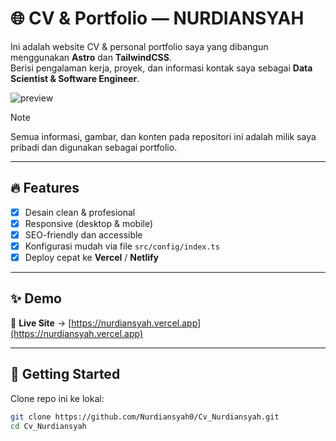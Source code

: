 # 🌐 CV & Portfolio — NURDIANSYAH

Ini adalah website CV & personal portfolio saya yang dibangun menggunakan **Astro** dan **TailwindCSS**.  
Berisi pengalaman kerja, proyek, dan informasi kontak saya sebagai **Data Scientist & Software Engineer**.

![preview](public/zen-og.png)

> [!NOTE]  
> Semua informasi, gambar, dan konten pada repositori ini adalah milik saya pribadi dan digunakan sebagai portfolio.  

---

## 🔥 Features

- [x] Desain clean & profesional  
- [x] Responsive (desktop & mobile)  
- [x] SEO-friendly dan accessible  
- [x] Konfigurasi mudah via file `src/config/index.ts`  
- [x] Deploy cepat ke **Vercel** / **Netlify**  

---

## ✨ Demo

🔗 **Live Site** → [https://nurdiansyah.vercel.app](https://nurdiansyah.vercel.app)

---

## 🚀 Getting Started

Clone repo ini ke lokal:

```bash
git clone https://github.com/Nurdiansyah0/Cv_Nurdiansyah.git
cd Cv_Nurdiansyah
